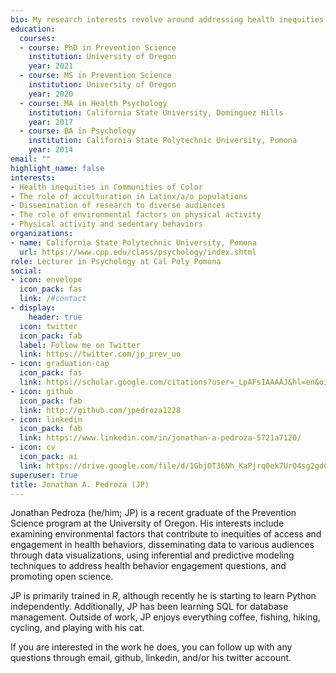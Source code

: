 ```yaml
---
bio: My research interests revolve around addressing health inequities in underrepresented populations.
education:
  courses:
  - course: PhD in Prevention Science
    institution: University of Oregon
    year: 2021
  - course: MS in Prevention Science
    institution: University of Oregon
    year: 2020
  - course: MA in Health Psychology
    institution: California State University, Dominguez Hills
    year: 2017
  - course: BA in Psychology
    institution: California State Polytechnic University, Pomona
    year: 2014
email: ""
highlight_name: false
interests:
- Health inequities in Communities of Color
- The role of acculturation in Latinx/a/o populations
- Dissemination of research to diverse audiences
- The role of environmental factors on physical activity
- Physical activity and sedentary behaviors
organizations:
- name: California State Polytechnic University, Pomona
  url: https://www.cpp.edu/class/psychology/index.shtml
role: Lecturer in Psychology at Cal Poly Pomona
social:
- icon: envelope
  icon_pack: fas
  link: /#contact
- display:
    header: true
  icon: twitter
  icon_pack: fab
  label: Follow me on Twitter
  link: https://twitter.com/jp_prev_uo
- icon: graduation-cap
  icon_pack: fas
  link: https://scholar.google.com/citations?user=_LpAFsIAAAAJ&hl=en&oi=ao
- icon: github
  icon_pack: fab
  link: http://github.com/jpedroza1228
- icon: linkedin
  icon_pack: fab
  link: https://www.linkedin.com/in/jonathan-a-pedroza-5721a7120/
- icon: cv
  icon_pack: ai
  link: https://drive.google.com/file/d/1GbjOT36Nh_KaPjrq0ek7UrQ4sg2gdCGQ/view?usp=sharing
superuser: true
title: Jonathan A. Pedroza (JP)
---
```


Jonathan Pedroza (he/him; JP) is a recent graduate of the Prevention Science program at the University of Oregon. His interests include examining environmental factors that contribute to inequities of access and engagement in health behaviors, disseminating data to various audiences through data visualizations, using inferential and predictive modeling techniques to address health behavior engagement questions, and promoting open science. 

JP is primarily trained in *R*, although recently he is starting to learn Python independently. Additionally, JP has been learning SQL for database management. Outside of work, JP enjoys everything coffee, fishing, hiking, cycling, and playing with his cat. 

If you are interested in the work he does, you can follow up with any questions through email, github, linkedin, and/or his twitter account. 
